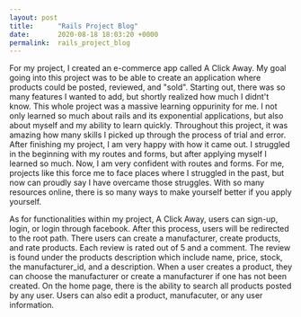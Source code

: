 ```yaml
---
layout: post
title:      "Rails Project Blog"
date:       2020-08-18 18:03:20 +0000
permalink:  rails_project_blog
---
```



For my project, I created an e-commerce app called A Click Away. My goal going into this project was to be able to create an application where products could be posted, reviewed, and "sold". Starting out, there was so many features I wanted to add, but shortly realized how much I didnt't know. This whole project was a massive learning oppurinity for me. I not only learned so much about rails and its exponential applications, but also about myself and my ability to learn quickly. Throughout this project, it was amazing how many skills I picked up through the process of trial and error. After finishing my project, I am very happy with how it came out. I struggled in the beginning with my routes and forms, but after applying myself I learned so much. Now, I am very confident with routes and forms. For me, projects like this force me to face places where I struggled in the past, but now can proudly say I have overcame those struggles. With so many resources online, there is so many ways to make yourself better if you apply yourself.

As for functionalities within my project, A Click Away, users can sign-up, login, or login through facebook. After this process, users will be redirected to the root path. There users can create a manufacturer, create products, and rate products. Each review is rated out of 5 and a comment. The review is found under the products description which include name, price, stock, the manufacturer_id, and a description. When a user creates a product, they can choose the manufacturer or create a manufacturer if one has not been created. On the home page, there is the ability to search all products posted by any user. Users can also edit a product, manufacuter, or any user information. 


